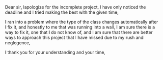Dear sir, Iapologize for the incomplete project,
I have only noticed the deadline and I tried making the best with the given time,

I ran into a problem where the type of the class changes automatically after I fix it, and honestly to me that was running into a wall,
I am sure there is a way to fix it, one that I do not know of, and I am sure that there are better ways to approach this project that I have missed due to my rush and neglegence,

I thank you for your understanding and your time,
